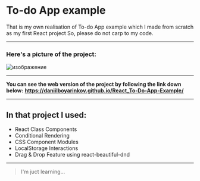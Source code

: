 # To-do App example

That is my own realisation of To-do App example which I made from scratch as my first React project
So, please do not carp to my code.

---

### Here's a picture of the project:

![изображение](https://user-images.githubusercontent.com/89917619/156036573-e8baa718-7c19-47a0-abf7-3e100329fade.png)

---


**You can see the web version of the project by following the link down below:**
**https://daniilboyarinkov.github.io/React_To-Do-App-Example/**

---

## In that project I used: 

+ React Class Components
+ Conditional Rendering
+ CSS Component Modules
+ LocalStorage Interactions
+ Drag & Drop Feature using react-beautiful-dnd

---

> I'm juct learning...
